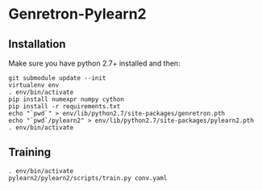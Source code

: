 Genretron-Pylearn2
==================

Installation
------------

Make sure you have python 2.7+ installed and then:

	git submodule update --init
	virtualenv env
	. env/bin/activate
    pip install numexpr numpy cython
    pip install -r requirements.txt
    echo "`pwd`" > env/lib/python2.7/site-packages/genretron.pth
    echo "`pwd`/pylearn2" > env/lib/python2.7/site-packages/pylearn2.pth
    . env/bin/activate

Training
--------

	. env/bin/activate
    pylearn2/pylearn2/scripts/train.py conv.yaml
